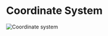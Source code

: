 # Coordinate System

![Coordinate system](https://upload.wikimedia.org/wikipedia/commons/thumb/4/4f/3D_Spherical.svg/1920px-3D_Spherical.svg.png)